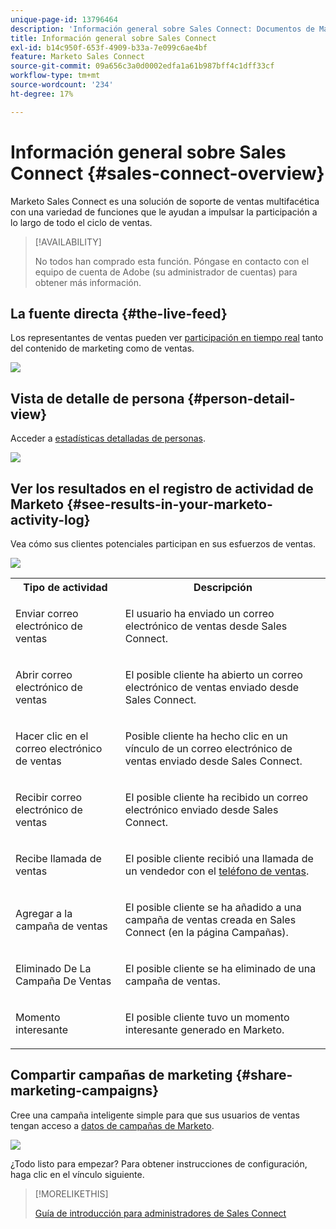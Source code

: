 ```yaml
---
unique-page-id: 13796464
description: 'Información general sobre Sales Connect: Documentos de Marketo: documentación del producto'
title: Información general sobre Sales Connect
exl-id: b14c950f-653f-4909-b33a-7e099c6ae4bf
feature: Marketo Sales Connect
source-git-commit: 09a656c3a0d0002edfa1a61b987bff4c1dff33cf
workflow-type: tm+mt
source-wordcount: '234'
ht-degree: 17%

---
```


# Información general sobre Sales Connect {#sales-connect-overview}

Marketo Sales Connect es una solución de soporte de ventas multifacética con una variedad de funciones que le ayudan a impulsar la participación a lo largo de todo el ciclo de ventas.

>[!AVAILABILITY]
>
>No todos han comprado esta función. Póngase en contacto con el equipo de cuenta de Adobe (su administrador de cuentas) para obtener más información.

## La fuente directa {#the-live-feed}

Los representantes de ventas pueden ver [participación en tiempo real](/help/marketo/product-docs/marketo-sales-connect/email/the-live-feed/live-feed-overview.md) tanto del contenido de marketing como de ventas.

![](assets/engagement.jpg)

## Vista de detalle de persona {#person-detail-view}

Acceder a [estadísticas detalladas de personas](/help/marketo/product-docs/marketo-sales-connect/people/person-detail-view.md).

![](assets/2018-05-11-at-3.28-pm.jpg)

## Ver los resultados en el registro de actividad de Marketo {#see-results-in-your-marketo-activity-log}

Vea cómo sus clientes potenciales participan en sus esfuerzos de ventas.

![](assets/2018-05-11-at-3.30-pm.jpg)

<table>
 <tbody>
  <tr>
   <th>Tipo de actividad</th>
   <th>Descripción</th>
  </tr>
  <tr>
   <td><p>Enviar correo electrónico de ventas</p></td>
   <td><p>El usuario ha enviado un correo electrónico de ventas desde Sales Connect.</p></td>
  </tr>
  <tr>
   <td><p>Abrir correo electrónico de ventas</p></td>
   <td><p>El posible cliente ha abierto un correo electrónico de ventas enviado desde Sales Connect.</p></td>
  </tr>
  <tr>
   <td><p>Hacer clic en el correo electrónico de ventas</p></td>
   <td><p>Posible cliente ha hecho clic en un vínculo de un correo electrónico de ventas enviado desde Sales Connect.</p></td>
  </tr>
  <tr>
   <td colspan="1"><p>Recibir correo electrónico de ventas</p></td>
   <td colspan="1"><p>El posible cliente ha recibido un correo electrónico enviado desde Sales Connect.</p></td>
  </tr>
  <tr>
   <td colspan="1"><p>Recibe llamada de ventas</p></td>
   <td colspan="1"><p>El posible cliente recibió una llamada de un vendedor con el <a href="/help/marketo/product-docs/marketo-sales-connect/phone/sales-phone-overview.md" rel="nofollow">teléfono de ventas</a>.</p></td>
  </tr>
  <tr>
   <td colspan="1"><p>Agregar a la campaña de ventas</p></td>
   <td colspan="1"><p>El posible cliente se ha añadido a una campaña de ventas creada en Sales Connect (en la página Campañas).</p></td>
  </tr>
  <tr>
   <td colspan="1"><p>Eliminado De La Campaña De Ventas</p></td>
   <td colspan="1"><p>El posible cliente se ha eliminado de una campaña de ventas.</p></td>
  </tr>
  <tr>
   <td colspan="1"><p>Momento interesante</p></td>
   <td colspan="1"><p>El posible cliente tuvo un momento interesante generado en Marketo.</p></td>
  </tr>
 </tbody>
</table>

## Compartir campañas de marketing {#share-marketing-campaigns}

Cree una campaña inteligente simple para que sus usuarios de ventas tengan acceso a [datos de campañas de Marketo](/help/marketo/product-docs/marketo-sales-connect/marketo/make-a-campaign-visible-to-sales-connect-users.md).

![](assets/campaign-is-requested.jpg)

¿Todo listo para empezar? Para obtener instrucciones de configuración, haga clic en el vínculo siguiente.

>[!MORELIKETHIS]
>
>[Guía de introducción para administradores de Sales Connect](/help/marketo/product-docs/marketo-sales-connect/getting-started/getting-started-guide-for-sales-connect-admins.md)
